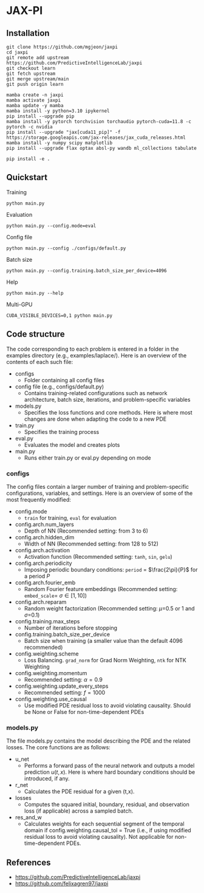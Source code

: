 # JAX-PI


## Installation

```
git clone https://github.com/mgjeon/jaxpi
cd jaxpi
git remote add upstream https://github.com/PredictiveIntelligenceLab/jaxpi
git checkout learn
git fetch upstream
git merge upstream/main
git push origin learn
```

```
mamba create -n jaxpi
mamba activate jaxpi
mamba update -y mamba
mamba install -y python=3.10 ipykernel
pip install --upgrade pip
mamba install -y pytorch torchvision torchaudio pytorch-cuda=11.8 -c pytorch -c nvidia
pip install --upgrade "jax[cuda11_pip]" -f https://storage.googleapis.com/jax-releases/jax_cuda_releases.html
mamba install -y numpy scipy matplotlib
pip install --upgrade flax optax absl-py wandb ml_collections tabulate

pip install -e .
```

## Quickstart

Training
```
python main.py
```

Evaluation
```
python main.py --config.mode=eval
```

Config file
```
python main.py --config ./configs/default.py
```

Batch size
```
python main.py --config.training.batch_size_per_device=4096
```

Help
```
python main.py --help
```

Multi-GPU
```
CUDA_VISIBLE_DEVICES=0,1 python main.py
```


## Code structure
The code corresponding to each problem is entered in a folder in the examples directory (e.g., examples/laplace/). Here is an overview of the contents of each such file:

- configs
    - Folder containing all config files
- config file (e.g., configs/default.py)
    - Contains training-related configurations such as network architecture, batch size, iterations, and problem-specific variables
- models.py
    - Specifies the loss functions and core methods. Here is where most changes are done when adapting the code to a new PDE
- train.py
    - Specifies the training process
- eval.py
    - Evaluates the model and creates plots
- main.py
    - Runs either train.py or eval.py depending on mode


### configs
The config files contain a larger number of training and problem-specific configurations, variables, and settings. Here is an overview of some of the most frequently modified: 

- config.mode
    - `train` for training, `eval` for evaluation
- config.arch.num_layers
    - Depth of NN (Recommended setting: from 3 to 6) 
- config.arch.hidden_dim
    - Width of NN (Recommended setting: from 128 to 512)
- config.arch.activation
    - Activation function (Recommended setting: `tanh`, `sin`, `gelu`)
- config.arch.periodicity
    - Imposing periodic boundary conditions: `period` = $\frac{2\pi}{P}$ for a period $P$
- config.arch.fourier_emb
    - Random Fourier feature embeddings (Recommended setting: `embed_scale`= $\sigma \in [1, 10]$)
- config.arch.reparam
    - Random weight factorization (Recommended setting: $\mu$=0.5 or 1 and $\sigma$=0.1)
- config.training.max_steps
    - Number of iterations before stopping
- config.training.batch_size_per_device
    - Batch size when training (a smaller value than the default 4096 recommended)
- config.weighting.scheme
    - Loss Balancing. `grad_norm` for Grad Norm Weighting, `ntk` for NTK Weighting
- config.weighting.momentum
    - Recommended setting: $\alpha=0.9$
- config.weighting.update_every_steps
    - Recommended setting: $f=1000$
- config.weighting.use_causal
    - Use modified PDE residual loss to avoid violating causality. Should be None or False for non-time-dependent PDEs


### models.py
The file models.py contains the model describing the PDE and the related losses. The core functions are as follows: 

- u_net
    - Performs a forward pass of the neural network and outputs a model prediction $u(t,x)$. Here is where hard boundary conditions should be introduced, if any.
- r_net
    - Calculates the PDE residual for a given (t,x).
- losses
    - Computes the squared initial, boundary, residual, and observation loss (if applicable) across a sampled batch.
- res_and_w
    - Calculates weights for each sequential segment of the temporal domain if config.weighting.causal_tol = True (i.e., if using modified residual loss to avoid violating causality). Not applicable for non-time-dependent PDEs.


## References
- https://github.com/PredictiveIntelligenceLab/jaxpi
- https://github.com/felixagren97/jaxpi
